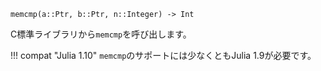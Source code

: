 ```
memcmp(a::Ptr, b::Ptr, n::Integer) -> Int
```

C標準ライブラリから`memcmp`を呼び出します。

!!! compat "Julia 1.10"
    `memcmp`のサポートには少なくともJulia 1.9が必要です。

